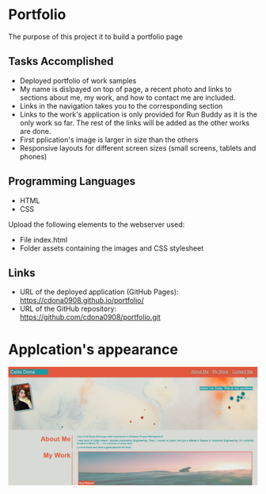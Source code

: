 # Portfolio
The purpose of this project it to build a portfolio page

## Tasks Accomplished 
* Deployed portfolio of work samples
* My name is dislpayed on top of page, a recent photo and links to sections about me, my work, and how to contact me are included.
* Links in the navigation takes you to the corresponding section
* Links to the work's application is only provided for Run Buddy as it is the only work so far. The rest of the links will be added as the other works are done.
* First pplication's image is larger in size than the others
* Responsive layouts for different screen sizes (small screens, tablets and phones)

## Programming Languages

* HTML
* CSS

Upload the following elements to the webserver used:
* File index.html
* Folder assets containing the images and CSS stylesheet

## Links

* URL of the deployed application (GitHub Pages):
 https://cdona0908.github.io/portfolio/
* URL of the GitHub repository:
https://github.com/cdona0908/portfolio.git

# Applcation's appearance

![portfolio image](./assets/images/App_Image.jpg)
